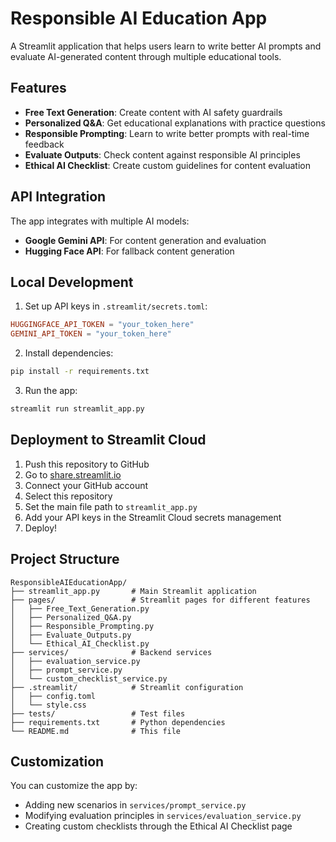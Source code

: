 # Responsible AI Education App

A Streamlit application that helps users learn to write better AI prompts and evaluate AI-generated content through multiple educational tools.

## Features

- **Free Text Generation**: Create content with AI safety guardrails
- **Personalized Q&A**: Get educational explanations with practice questions
- **Responsible Prompting**: Learn to write better prompts with real-time feedback
- **Evaluate Outputs**: Check content against responsible AI principles
- **Ethical AI Checklist**: Create custom guidelines for content evaluation

## API Integration

The app integrates with multiple AI models:
- **Google Gemini API**: For content generation and evaluation
- **Hugging Face API**: For fallback content generation

## Local Development

1. Set up API keys in `.streamlit/secrets.toml`:
```toml
HUGGINGFACE_API_TOKEN = "your_token_here"
GEMINI_API_TOKEN = "your_token_here"
```

2. Install dependencies:
```bash
pip install -r requirements.txt
```

3. Run the app:
```bash
streamlit run streamlit_app.py
```

## Deployment to Streamlit Cloud

1. Push this repository to GitHub
2. Go to [share.streamlit.io](https://share.streamlit.io)
3. Connect your GitHub account
4. Select this repository
5. Set the main file path to `streamlit_app.py`
6. Add your API keys in the Streamlit Cloud secrets management
7. Deploy!

## Project Structure

```
ResponsibleAIEducationApp/
├── streamlit_app.py       # Main Streamlit application
├── pages/                 # Streamlit pages for different features
│   ├── Free_Text_Generation.py
│   ├── Personalized_Q&A.py
│   ├── Responsible_Prompting.py
│   ├── Evaluate_Outputs.py
│   └── Ethical_AI_Checklist.py
├── services/              # Backend services
│   ├── evaluation_service.py
│   ├── prompt_service.py
│   └── custom_checklist_service.py
├── .streamlit/            # Streamlit configuration
│   ├── config.toml
│   └── style.css
├── tests/                 # Test files
├── requirements.txt       # Python dependencies
└── README.md              # This file
```

## Customization

You can customize the app by:
- Adding new scenarios in `services/prompt_service.py`
- Modifying evaluation principles in `services/evaluation_service.py`
- Creating custom checklists through the Ethical AI Checklist page